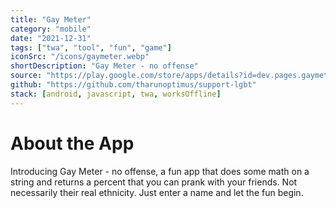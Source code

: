 ```yaml
---
title: "Gay Meter"
category: "mobile"
date: "2021-12-31"
tags: ["twa", "tool", "fun", "game"]
iconSrc: "/icons/gaymeter.webp"
shortDescription: "Gay Meter - no offense"
source: "https://play.google.com/store/apps/details?id=dev.pages.gaymeter.twa"
github: "https://github.com/tharunoptimus/support-lgbt"
stack: [android, javascript, twa, worksOffline]
---
```


# About the App

Introducing Gay Meter - no offense, a fun app that does some math on a string and returns a percent that you can prank with your friends. Not necessarily their real ethnicity. Just enter a name and let the fun begin.
